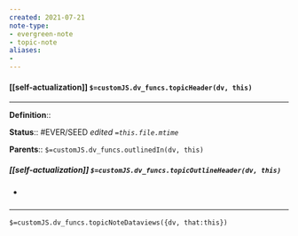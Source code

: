 ```yaml
---
created: 2021-07-21
note-type: 
- evergreen-note
- topic-note
aliases:
- 
---
```

 
#### [[self-actualization]] `$=customJS.dv_funcs.topicHeader(dv, this)`
---


**Definition**::

**Status**::  #EVER/SEED 
*edited `=this.file.mtime`*

**Parents**:: 
`$=customJS.dv_funcs.outlinedIn(dv, this)`

##### [[self-actualization]] `$=customJS.dv_funcs.topicOutlineHeader(dv, this)`
- 

### <hr class="dataviews"/>

`$=customJS.dv_funcs.topicNoteDataviews({dv, that:this})`


